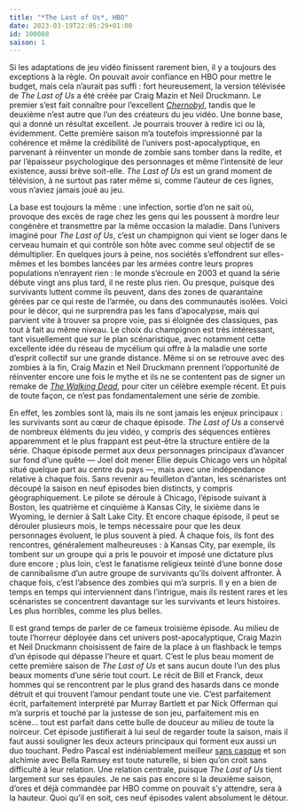 ```yaml
---
title: "*The Last of Us*, HBO"
date: 2023-03-19T22:05:29+01:00
id: 100088 
saison: 1
---
```


Si les adaptations de jeu vidéo finissent rarement bien, il y a toujours des exceptions à la règle. On pouvait avoir confiance en HBO pour mettre le budget, mais cela n’aurait pas suffi : fort heureusement, la version télévisée de *The Last of Us* a été créée par Craig Mazin et Neil Druckmann. Le premier s’est fait connaître pour l’excellent *[Chernobyl](https://voiretmanger.fr/chernobyl-mazin-hbo/)*, tandis que le deuxième n’est autre que l’un des créateurs du jeu vidéo. Une bonne base, qui a donné un résultat excellent. Je pourrais trouver à redire ici ou là, évidemment. Cette première saison m’a toutefois impressionné par la cohérence et même la crédibilité de l’univers post-apocalyptique, en parvenant à réinventer un monde de zombie sans tomber dans la redite, et par l’épaisseur psychologique des personnages et même l’intensité de leur existence, aussi brève soit-elle. *The Last of Us* est un grand moment de télévision, à ne surtout pas rater même si, comme l’auteur de ces lignes, vous n’aviez jamais joué au jeu.

La base est toujours la même : une infection, sortie d’on ne sait où, provoque des excès de rage chez les gens qui les poussent à mordre leur congénère et transmettre par la même occasion la maladie. Dans l’univers imaginé pour *The Last of Us*, c’est un champignon qui vient se loger dans le cerveau humain et qui contrôle son hôte avec comme seul objectif de se démultiplier. En quelques jours à peine, nos sociétés s’effondrent sur elles-mêmes et les bombes lancées par les armées contre leurs propres populations n’enrayent rien : le monde s’écroule en 2003 et quand la série débute vingt ans plus tard, il ne reste plus rien. Ou presque, puisque des survivants luttent comme ils peuvent, dans des zones de quarantaine gérées par ce qui reste de l’armée, ou dans des communautés isolées. Voici pour le décor, qui ne surprendra pas les fans d’apocalypse, mais qui parvient vite à trouver sa propre voie, pas si éloignée des classiques, pas tout à fait au même niveau. Le choix du champignon est très intéressant, tant visuellement que sur le plan scénaristique, avec notamment cette excellente idée du réseau de mycélium qui offre à la maladie une sorte d’esprit collectif sur une grande distance. Même si on se retrouve avec des zombies à la fin, Craig Mazin et Neil Druckmann prennent l’opportunité de réinventer encore une fois le mythe et ils ne se contentent pas de signer un remake de [*The Walking Dead*](https://voiretmanger.fr/walking-dead-darabont-kirkman-amc/), pour citer un célèbre exemple récent. Et puis de toute façon, ce n’est pas fondamentalement une série de zombie.

En effet, les zombies sont là, mais ils ne sont jamais les enjeux principaux : les survivants sont au cœur de chaque épisode. *The Last of Us* a conservé de nombreux éléments du jeu vidéo, y compris des séquences entières apparemment et le plus frappant est peut-être la structure entière de la série. Chaque épisode permet aux deux personnages principaux d’avancer sur fond d’une quête — Joel doit mener Ellie depuis Chicago vers un hôpital situé quelque part au centre du pays —, mais avec une indépendance relative à chaque fois. Sans revenir au feuilleton d’antan, les scénaristes ont découpé la saison en neuf épisodes bien distincts, y compris géographiquement. Le pilote se déroule à Chicago, l’épisode suivant à Boston, les quatrième et cinquième à Kansas City, le sixième dans le Wyoming, le dernier à Salt Lake City. Et encore chaque épisode, il peut se dérouler plusieurs mois, le temps nécessaire pour que les deux personnages évoluent, le plus souvent à pied. À chaque fois, ils font des rencontres, généralement malheureuses : à Kansas City, par exemple, ils tombent sur un groupe qui a pris le pouvoir et imposé une dictature plus dure encore ; plus loin, c’est le fanatisme religieux teinté d’une bonne dose de cannibalisme d’un autre groupe de survivants qu’ils doivent affronter. À chaque fois, c’est l’absence des zombies qui m’a surpris. Il y en a bien de temps en temps qui interviennent dans l’intrigue, mais ils restent rares et les scénaristes se concentrent davantage sur les survivants et leurs histoires. Les plus horribles, comme les plus belles.

Il est grand temps de parler de ce fameux troisième épisode. Au milieu de toute l’horreur déployée dans cet univers post-apocalyptique, Craig Mazin et Neil Druckmann choisissent de faire de la place à un flashback le temps d’un épisode qui dépasse l’heure et quart. C’est le plus beau moment de cette première saison de *The Last of Us* et sans aucun doute l’un des plus beaux moments d’une série tout court. Le récit de Bill et Franck, deux hommes qui se rencontrent par le plus grand des hasards dans ce monde détruit et qui trouvent l’amour pendant toute une vie. C’est parfaitement écrit, parfaitement interprété par Murray Bartlett et par Nick Offerman qui m’a surpris et touché par la justesse de son jeu, parfaitement mis en scène… tout est parfait dans cette bulle de douceur au milieu de toute la noirceur. Cet épisode justifierait à lui seul de regarder toute la saison, mais il faut aussi souligner les deux acteurs principaux qui forment eux aussi un duo touchant. Pedro Pascal est indéniablement meilleur [sans casque](https://nicolasfurno.fr/serie/mandalorian-disney+-saison-2/) et son alchimie avec Bella Ramsey est toute naturelle, si bien qu’on croit sans difficulté à leur relation. Une relation centrale, puisque *The Last of Us* tient largement sur ses épaules. Je ne sais pas encore si la deuxième saison, d’ores et déjà commandée par HBO comme on pouvait s’y attendre, sera à la hauteur. Quoi qu’il en soit, ces neuf épisodes valent absolument le détour.  
